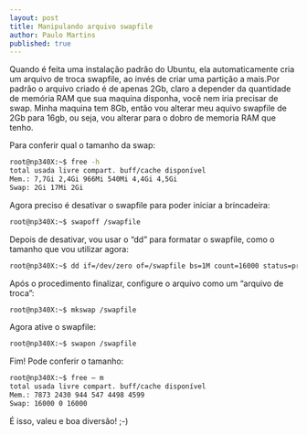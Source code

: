 ```yaml
---
layout: post
title: Manipulando arquivo swapfile
author: Paulo Martins
published: true
---
```


Quando é feita uma instalação padrão do Ubuntu, ela automaticamente cria um arquivo de troca swapfile, ao invés de criar uma partição a mais.Por padrão o arquivo criado é de apenas 2Gb, claro a depender da quantidade de memória RAM que sua maquina disponha, você nem iria precisar de swap. Minha maquina tem 8Gb, então vou alterar meu aquivo swapfile de 2Gb para 16gb, ou seja, vou alterar para o dobro de memoria RAM que tenho.

Para conferir qual o tamanho da swap:

```bash
root@np340X:~$ free -h
total usada livre compart. buff/cache disponível
Mem.: 7,7Gi 2,4Gi 966Mi 540Mi 4,4Gi 4,5Gi
Swap: 2Gi 17Mi 2Gi
```

Agora preciso é desativar o swapfile para poder iniciar a brincadeira:

```bash
root@np340X:~$ swapoff /swapfile
```

Depois de desativar, vou usar o “dd” para formatar o swapfile, como o tamanho que vou utilizar agora:

```bash
root@np340X:~$ dd if=/dev/zero of=/swapfile bs=1M count=16000 status=progess
```

Após o procedimento finalizar, configure o arquivo como um “arquivo de troca”:

```bash
root@np340X:~$ mkswap /swapfile
```

Agora ative o swapfile:

```bash
root@np340X:~$ swapon /swapfile
```

Fim! Pode conferir o tamanho:

```bash
root@np340X:~$ free – m
total usada livre compart. buff/cache disponível
Mem.: 7873 2430 944 547 4498 4599
Swap: 16000 0 16000
```

É isso, valeu e boa diversão! ;-)